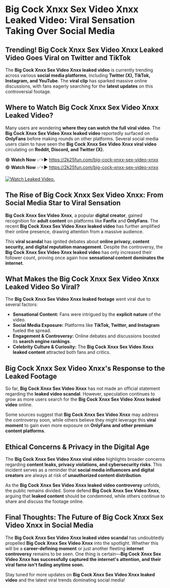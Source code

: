 # Big Cock Xnxx Sex Video Xnxx Leaked Video: Viral Sensation Taking Over Social Media

## **Trending! Big Cock Xnxx Sex Video Xnxx Leaked Video Goes Viral on Twitter and TikTok**
The **Big Cock Xnxx Sex Video Xnxx leaked video** is currently trending across various **social media platforms**, including **Twitter (X), TikTok, Instagram, and YouTube**. The **viral clip** has sparked massive online discussions, with fans eagerly searching for the **latest updates** on this controversial footage.

## **Where to Watch Big Cock Xnxx Sex Video Xnxx Leaked Video?**
Many users are wondering **where they can watch the full viral video**. The **Big Cock Xnxx Sex Video Xnxx leaked video** reportedly surfaced on **OnlyFans** before making rounds on other platforms. Several social media users claim to have seen the **Big Cock Xnxx Sex Video Xnxx viral video** circulating on **Reddit, Discord, and Twitter (X).**

🟢 **Watch Now** ✅=► https://2k25fun.com/big-cock-xnxx-sex-video-xnxx  
🟢 **Watch Now** ✅=► https://2k25fun.com/big-cock-xnxx-sex-video-xnxx  

[![Watch Leaked Video.](https://miro.medium.com/v2/resize:fit:828/format:webp/1*cilzJN44JGOrTw9NJCrNHA.gif "Watch Leaked Video")](https://2k25fun.com/big-cock-xnxx-sex-video-xnxx)

## **The Rise of Big Cock Xnxx Sex Video Xnxx: From Social Media Star to Viral Sensation**
**Big Cock Xnxx Sex Video Xnxx**, a popular **digital creator**, gained recognition for **adult content** on platforms like **Fanfix** and **OnlyFans**. The recent **Big Cock Xnxx Sex Video Xnxx leaked video** has further amplified their online presence, drawing attention from a massive audience.

This **viral scandal** has ignited debates about **online privacy, content security, and digital reputation management**. Despite the controversy, the **Big Cock Xnxx Sex Video Xnxx leaked video** has only increased their follower count, proving once again how **sensational content dominates the internet**.

## **What Makes the Big Cock Xnxx Sex Video Xnxx Leaked Video So Viral?**
The **Big Cock Xnxx Sex Video Xnxx leaked footage** went viral due to several factors:
- **Sensational Content:** Fans were intrigued by the **explicit nature** of the video.
- **Social Media Exposure:** Platforms like **TikTok, Twitter, and Instagram** fueled the spread.
- **Engagement & Controversy:** Online debates and discussions boosted its **search engine rankings**.
- **Celebrity Culture & Curiosity:** The **Big Cock Xnxx Sex Video Xnxx leaked content** attracted both fans and critics.

## **Big Cock Xnxx Sex Video Xnxx's Response to the Leaked Footage**
So far, **Big Cock Xnxx Sex Video Xnxx** has not made an official statement regarding the **leaked video scandal**. However, speculation continues to grow as more users search for the **Big Cock Xnxx Sex Video Xnxx leaked video** online.

Some sources suggest that **Big Cock Xnxx Sex Video Xnxx** may address the controversy soon, while others believe they might leverage this **viral moment** to gain even more exposure on **OnlyFans and other premium content platforms**.

## **Ethical Concerns & Privacy in the Digital Age**
The **Big Cock Xnxx Sex Video Xnxx viral video** highlights broader concerns regarding **content leaks, privacy violations, and cybersecurity risks**. This incident serves as a reminder that **social media influencers and digital creators** are always at risk of **unauthorized content distribution**.

As the **Big Cock Xnxx Sex Video Xnxx leaked video controversy** unfolds, the public remains divided. Some defend **Big Cock Xnxx Sex Video Xnxx**, arguing that **leaked content** should be condemned, while others continue to share and discuss the footage online.

## **Final Thoughts: The Future of Big Cock Xnxx Sex Video Xnxx in Social Media**
The **Big Cock Xnxx Sex Video Xnxx leaked video scandal** has undoubtedly propelled **Big Cock Xnxx Sex Video Xnxx** into the spotlight. Whether this will be a **career-defining moment** or just another fleeting **internet controversy** remains to be seen. One thing is certain—**Big Cock Xnxx Sex Video Xnxx has successfully captured the internet's attention, and their viral fame isn't fading anytime soon.**

Stay tuned for more updates on **Big Cock Xnxx Sex Video Xnxx leaked video** and the latest viral trends dominating social media!